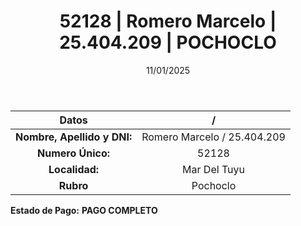 ﻿---
title: 52128 | Romero Marcelo | 25.404.209 | POCHOCLO
date: 11/01/2025
draft: false
tags: ['mar-del-tuyu', 'titular', 'pochoclo']
---

|          **Datos**          |  /  |
|:---------------------------:|:---:|
| **Nombre, Apellido y DNI:** | Romero Marcelo / 25.404.209 |
|      **Numero Único:**      | 52128 |
|        **Localidad:**       | Mar Del Tuyu |
|          **Rubro**          | Pochoclo |

**Estado de Pago:** **PAGO COMPLETO**
